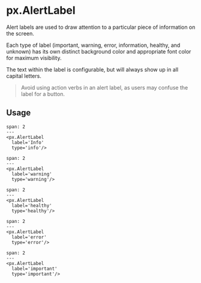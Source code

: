 # px.AlertLabel

Alert labels are used to draw attention to a particular piece of information on the screen.

Each type of label (important, warning, error, information, healthy, and unknown) has its own distinct background color and appropriate font color for maximum visibility.

The text within the label is configurable, but will always show up in all capital letters.
> Avoid using action verbs in an alert label, as users may confuse the label for a button.


## Usage

```react
span: 2
---
<px.AlertLabel
  label='Info'
  type='info'/>
```

```react
span: 2
---
<px.AlertLabel
  label='warning'
  type='warning'/>
```

```react
span: 2
---
<px.AlertLabel
  label='healthy'
  type='healthy'/>
```

```react
span: 2
---
<px.AlertLabel
  label='error'
  type='error'/>
```

```react
span: 2
---
<px.AlertLabel
  label='important'
  type='important'/>
```
